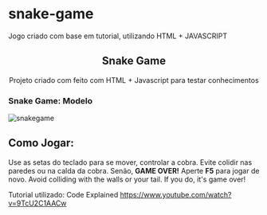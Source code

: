 # snake-game
 Jogo criado com base em tutorial, utilizando HTML + JAVASCRIPT

<h2 align="center">Snake Game</h2>
<p align="center">Projeto criado com feito com HTML + Javascript para testar conhecimentos</p>


### Snake Game: Modelo
![snakegame](https://user-images.githubusercontent.com/89283901/166855668-444fb8d0-b393-4edd-a615-460b3e52b13d.gif)


## Como Jogar:

Use as setas do teclado para se mover, controlar a cobra.
Evite colidir nas paredes ou na calda da cobra. Senão, <strong>GAME OVER!</strong>
Aperte <strong>F5</strong> para jogar de novo.
Avoid colliding with the walls or your tail. If you do, it's game over!


Tutorial utilizado: Code Explained https://www.youtube.com/watch?v=9TcU2C1AACw

